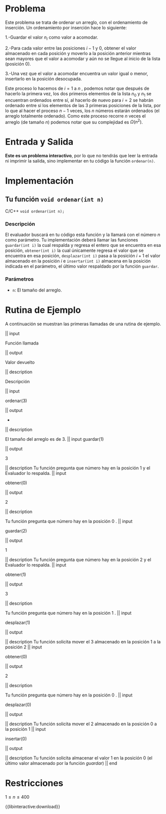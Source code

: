 # Problema

Este problema se trata de ordenar un arreglo, con el ordenamiento de inserción. Un ordenamiento por inserción hace lo siguiente:

1.-Guardar el valor $n_i$ como valor a acomodar.

2.-Para cada valor entre las posiciones $i-1$ y $0$, obtener el valor almacenado en cada posición y moverlo a la posición anterior
mientras sean mayores que el valor a acomodar y aún no se llegue al inicio de la lista (posición $0$).

3.-Una vez que el valor a acomodar encuentra un valor igual o menor, insertarlo en la posición desocupada.

Este proceso lo hacemos de $i=1$ a $n$ , podemos notar que después de hacerlo la primera vez,  los dos primeros elementos de la lista $n_0$ y $n_1$ se encuentran ordenados entre sí, al hacerlo de nuevo para $i=2$ se habrán ordenado entre sí los elementos de las $3$ primeras posiciones de la lista, por lo que al hacer el proceso $n-1$ veces, los $n$ números estarán ordenados (el arreglo totalmente ordenado). Como este proceso recorre $n$ veces el arreglo (de tamaño $n$) podemos notar que su complejidad es $Ω(n^2)$. 

# Entrada y Salida

**Este es un problema interactivo**, por lo que no tendrás que leer la entrada ni imprimir la salida, sino implementar en tu código la función `ordenar(n)`.

# Implementación

## Tu función `void ordenar(int n)`

C/C++ `void ordenar(int n);`

### Descripción

El evaluador buscará en tu código esta función y la llamará con el número $n$ como parámetro. Tu implementación deberá llamar las funciones `guardar(int i)` la cual respalda y regresa el entero que se encuentra en esa posición, `obtener(int i)` la cual únicamente regresa el valor que se encuentra en esa posición, `desplazar(int i)` pasa a la posición $i+1$ el valor almacenado en la posición $i$ e `insertar(int i)` almacena en la posición indicada en el parámetro, el último valor respaldado por la función `guardar`.

### Parámetros

* `n`: El tamaño del arreglo.

# Rutina de Ejemplo

A continuación se muestran las primeras llamadas de una rutina de ejemplo.

|| input

Función llamada

|| output

Valor devuelto

|| description

Descripción

|| input

ordenar(3)

|| output

-

|| description

El tamaño del arreglo es de 3.
|| input
guardar(1)

|| output

3

|| description
Tu función pregunta que número hay en la posición 1 y el Evaluador lo respalda.
|| input

obtener(0)

|| output

2

|| description

Tu función pregunta que número hay en la posición 0 .
|| input

guardar(2)

|| output

1

|| description
Tu función pregunta que número hay en la posición 2 y el Evaluador lo respalda.
|| input

obtener(1)

|| output

3

|| description

Tu función pregunta que número hay en la posición 1 .
|| input

desplazar(1)

|| output


|| description
Tu función solicita mover el 3 almacenado en la posición 1 a la posición 2
|| input

obtener(0)

|| output

2

|| description

Tu función pregunta que número hay en la posición 0 .
|| input

desplazar(0)

|| output


|| description
Tu función solicita mover el 2 almacenado en la posición 0 a la posición 1
|| input

insertar(0)

|| output


|| description
Tu función solicita almacenar el valor 1 en la posición 0 (el último valor almacenado por la función $guardar$)
|| end

# Restricciones

$1 \leq n \leq 400$

{{libinteractive:download}}

